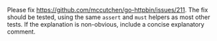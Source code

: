 Please fix https://github.com/mccutchen/go-httpbin/issues/211. The fix should
be tested, using the same `assert` and `must` helpers as most other tests. If
the explanation is non-obvious, include a concise explanatory comment.
